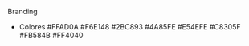 Branding

 - Colores
    #FFAD0A
    #F6E148
    #2BC893
    #4A85FE
    #E54EFE
    #C8305F
    #FB584B
    #FF4040

